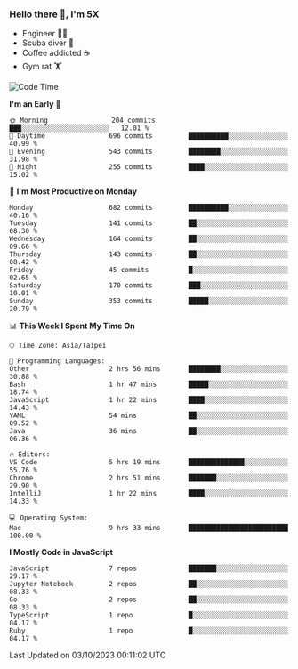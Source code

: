 ### Hello there 👋, I'm 5X

* Engineer 👨‍💻
* Scuba diver 🤿
* Coffee addicted ☕️
* Gym rat 🏋️

<!--START_SECTION:waka-->
![Code Time](http://img.shields.io/badge/Code%20Time-563%20hrs%2020%20mins-blue)

**I'm an Early 🐤** 

```text
🌞 Morning                204 commits         ███░░░░░░░░░░░░░░░░░░░░░░   12.01 % 
🌆 Daytime                696 commits         ██████████░░░░░░░░░░░░░░░   40.99 % 
🌃 Evening                543 commits         ████████░░░░░░░░░░░░░░░░░   31.98 % 
🌙 Night                  255 commits         ████░░░░░░░░░░░░░░░░░░░░░   15.02 % 
```
📅 **I'm Most Productive on Monday** 

```text
Monday                   682 commits         ██████████░░░░░░░░░░░░░░░   40.16 % 
Tuesday                  141 commits         ██░░░░░░░░░░░░░░░░░░░░░░░   08.30 % 
Wednesday                164 commits         ██░░░░░░░░░░░░░░░░░░░░░░░   09.66 % 
Thursday                 143 commits         ██░░░░░░░░░░░░░░░░░░░░░░░   08.42 % 
Friday                   45 commits          █░░░░░░░░░░░░░░░░░░░░░░░░   02.65 % 
Saturday                 170 commits         ███░░░░░░░░░░░░░░░░░░░░░░   10.01 % 
Sunday                   353 commits         █████░░░░░░░░░░░░░░░░░░░░   20.79 % 
```


📊 **This Week I Spent My Time On** 

```text
🕑︎ Time Zone: Asia/Taipei

💬 Programming Languages: 
Other                    2 hrs 56 mins       ████████░░░░░░░░░░░░░░░░░   30.88 % 
Bash                     1 hr 47 mins        █████░░░░░░░░░░░░░░░░░░░░   18.74 % 
JavaScript               1 hr 22 mins        ████░░░░░░░░░░░░░░░░░░░░░   14.43 % 
YAML                     54 mins             ██░░░░░░░░░░░░░░░░░░░░░░░   09.52 % 
Java                     36 mins             ██░░░░░░░░░░░░░░░░░░░░░░░   06.36 % 

🔥 Editors: 
VS Code                  5 hrs 19 mins       ██████████████░░░░░░░░░░░   55.76 % 
Chrome                   2 hrs 51 mins       ███████░░░░░░░░░░░░░░░░░░   29.90 % 
IntelliJ                 1 hr 22 mins        ████░░░░░░░░░░░░░░░░░░░░░   14.33 % 

💻 Operating System: 
Mac                      9 hrs 33 mins       █████████████████████████   100.00 % 
```

**I Mostly Code in JavaScript** 

```text
JavaScript               7 repos             ███████░░░░░░░░░░░░░░░░░░   29.17 % 
Jupyter Notebook         2 repos             ██░░░░░░░░░░░░░░░░░░░░░░░   08.33 % 
Go                       2 repos             ██░░░░░░░░░░░░░░░░░░░░░░░   08.33 % 
TypeScript               1 repo              █░░░░░░░░░░░░░░░░░░░░░░░░   04.17 % 
Ruby                     1 repo              █░░░░░░░░░░░░░░░░░░░░░░░░   04.17 % 
```




 Last Updated on 03/10/2023 00:11:02 UTC
<!--END_SECTION:waka-->
